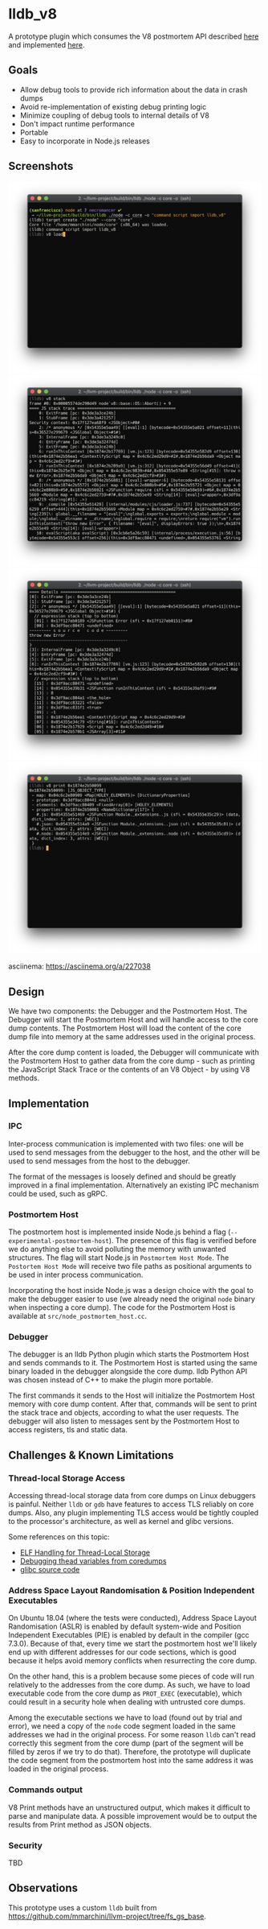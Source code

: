 # lldb_v8

A prototype plugin which consumes the V8 postmortem API described 
[here][postmortem-api-design] and implemented [here][postmortem-api-cl].


## Goals

  * Allow debug tools to provide rich information about the data in crash dumps
  * Avoid re-implementation of existing debug printing logic
  * Minimize coupling of debug tools to internal details of V8
  * Don't impact runtime performance
  * Portable
  * Easy to incorporate in Node.js releases


## Screenshots

![start the debugger](screenshots/01.png "Starting the debugger")
![print stack trace: simple](screenshots/02.png "Print stack trace pt. 1")
![print stack trace: detailed](screenshots/03.png "Print stack trace pt. 2")
![print object content](screenshots/04.png "Print object content")

asciinema: https://asciinema.org/a/227038


## Design

We have two components: the Debugger and the Postmortem Host. The Debugger will
start the Postmortem Host and will handle access to the core dump contents. The
Postmortem Host will load the content of the core dump file into memory at the
same addresses used in the original process.

After the core dump content is loaded, the Debugger will communicate with the
Postmortem Host to gather data from the core dump - such as printing the
JavaScript Stack Trace or the contents of an V8 Object - by using V8 methods.


## Implementation

### IPC

Inter-process communication is implemented with two files: one will be used to 
send messages from the debugger to the host, and the other will be used to send
messages from the host to the debugger.

The format of the messages is loosely defined and should be greatly improved in
a final implementation. Alternatively an existing IPC mechanism could be used,
such as gRPC.

### Postmortem Host

The postmortem host is implemented inside Node.js behind a flag
(`--experimental-postmortem-host`). The presence of this flag is verified
before we do anything else to avoid polluting the memory with unwanted
structures. The flag will start Node.js in `Postmortem Host Mode`. The 
`Postortem Host Mode` will receive two file paths as positional arguments to be
used in inter process communication.

Incorporating the host inside Node.js was a design choice with the goal to make
the debugger easier to use (we already need the original `node` binary when
inspecting a core dump).  The code for the Postmortem Host is available at
`src/node_postmortem_host.cc`.

### Debugger

The debugger is an lldb Python plugin which starts the Postmortem Host and
sends commands to it. The Postmortem Host is started using the same binary
loaded in the debugger alongside the core dump. lldb Python API was chosen
instead of C++ to make the plugin more portable.

The first commands it sends to the Host will initialize the Postmortem Host
memory with core dump content. After that, commands will be sent to print the
stack trace and objects, according to what the user requests. The debugger will
also listen to messages sent by the Postmortem Host to access registers, tls
and static data.


## Challenges & Known Limitations

### Thread-local Storage Access

Accessing thread-local storage data from core dumps on Linux debuggers is
painful. Neither `lldb` or `gdb` have features to access TLS reliably on core
dumps. Also, any plugin implementing TLS access would be tightly coupled to the
processor's architecture, as well as kernel and glibc versions.

Some references on this topic:

  * [ELF Handling for Thread-Local Storage](https://akkadia.org/drepper/tls.pdf)
  * [Debugging thead variables from coredumps](https://www.technovelty.org/linux/debugging-__thead-variables-from-coredumps.html)
  * [glibc source code](https://sourceware.org/git/?p=glibc.git)

### Address Space Layout Randomisation & Position Independent Executables

On Ubuntu 18.04 (where the tests were conducted), Address Space Layout
Randomisation (ASLR) is enabled by default system-wide and Position Independent
Executables (PIE) is enabled by default in the compiler (gcc 7.3.0). Because of
that, every time we start the postmortem host we'll likely end up with
different addresses for our code sections, which is good because it helps avoid
memory conflicts when resurrecting the core dump.

On the other hand, this is a problem because some pieces of code will run
relatively to the addresses from the core dump. As such, we have to load
executable code from the core dump as `PROT_EXEC` (executable), which could
result in a security hole when dealing with untrusted core dumps.

Among the executable sections we have to load (found out by trial and error),
we need a copy of the `node` code segment loaded in the same addresses we had
in the original process. For some reason `lldb` can't read correctly this
segment from the core dump (part of the segment will be filled by zeros if we
try to do that). Therefore, the prototype will duplicate the code segment from
the postmortem host into the same address it was loaded in the original
process.

### Commands output

V8 Print methods have an unstructured output, which makes it difficult to parse
and manipulate data. A possible improvement would be to output the results from
Print method as JSON objects.

### Security

TBD

## Observations

This prototype uses a custom `lldb` built from
https://github.com/mmarchini/llvm-project/tree/fs_gs_base.

[postmortem-api-design]: https://docs.google.com/document/d/1aYHJoWROM5U5ULhCzwBfRPuMpSLnLg9Zt0fKEuGgUZQ/edit#
[postmortem-api-cl]: https://chromium-review.googlesource.com/c/v8/v8/+/1435770
